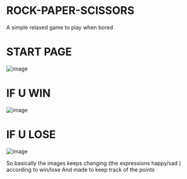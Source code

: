# ROCK-PAPER-SCISSORS

A simple relaxed game to play when bored

# START PAGE
![image](https://user-images.githubusercontent.com/97245764/213768021-ceca0df4-c7dc-4d09-a5d8-e1b0abd993f3.png)

# IF U WIN
![image](https://user-images.githubusercontent.com/97245764/213768667-c38dd00e-e8c1-430a-918c-6a19b8333551.png)

# IF U LOSE
![image](https://user-images.githubusercontent.com/97245764/213769132-d0935d08-3904-4938-b931-ff020deae2f7.png)

So basically the images keeps changing (the expressions happy/sad ) according to win/lose
And made to keep track of the points
